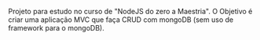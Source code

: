 Projeto para estudo no curso de "NodeJS do zero a Maestria".
O Objetivo é criar uma aplicação MVC que faça CRUD com mongoDB (sem uso de framework para o mongoDB).
